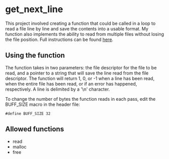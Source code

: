 # get_next_line
This project involved creating a function that could be called in a loop to read a file line by line and save the contents into a usable format. My function also implements the ability to read from multiple files without losing the file position. Full instructions can be found [here](get_next_line.en.pdf).
## Using the function
The function takes in two parameters: the file descriptor for the file to be read, and a pointer to a string that will save the line read from the file descriptor. The function will return 1, 0, or -1 when a line has been read, when the entire file has been read, or if an error has happened, respectively. A line is delimited by a '\n' character.

To change the number of bytes the function reads in each pass, edit the BUFF_SIZE macro in the header file:
```
#define BUFF_SIZE 32
```
## Allowed functions
- read
- malloc
- free

